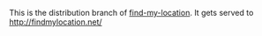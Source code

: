 This is the distribution branch of [find-my-location](https://github.com/AlecRust/find-my-location).
 It gets served to http://findmylocation.net/
